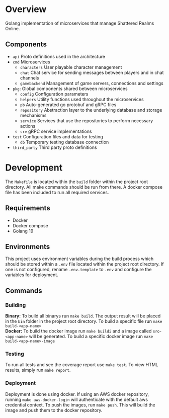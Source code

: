 # Overview 
Golang implementation of microservices that manage Shattered Realms Online.

## Components
* `api` Proto definitions used in the architecture
* `cmd` Microservices
  * `characters` User playable character management
  * `chat` Chat service for sending messages between players and in chat channels
  * `gamebackend` Management of game servers, connections and settings
* `pkg`: Global components shared between microservices
  * `config` Configuration parameters
  * `helpers` Utility functions used throughout the microservices
  * `pb` Auto-generated go protobuf and gRPC files
  * `repository` Abstraction layer to the underlying database and storage mechanisms
  * `service` Services that use the repositories to perform necessary actions
  * `srv` gRPC service implementations
* `test` Configuration files and data for testing
  * `db` Temporary testing database connection 
* `third_party` Third party proto definitions

# Development
The `Makefile` is located within the `build` folder within the project root directory. All make commands should be run from there. A docker compose file has been included to run all required services.

## Requirements
* Docker
* Docker compose
* Golang 19

## Environments
This project uses environment variables during the build process which should be stored within a `.env` file located within the project root directory. If one is not configured, rename `.env.template` to `.env` and configure the variables for deployment.

## Commands
### Building
**Binary:** To build all binarys run `make build`. The output result will be placed in the `bin` folder in the project root directory. To build a specific file run `make build-<app-name>`\
**Docker:** To build the docker image run `make buildi` and a image called `sro-<app-name>` will be generated. To build a specific docker image run `make build-<app-name>-image`

### Testing
To run all tests and see the coverage report use `make test`. To view HTML results, simply run `make report`.

### Deployment
Deployment is done using docker. If using an AWS docker repository, running `make aws-docker-login` will authenticate with the default aws credential context. To push the images, run `make push`. This will build the image and push them to the docker repository.
